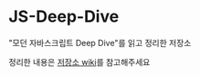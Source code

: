 # JS-Deep-Dive
"모던 자바스크립트 Deep Dive"를 읽고 정리한 저장소

정리한 내용은 [저장소 wiki](https://github.com/Choi-Jinwoo/JS-Deep-Dive/wiki)를 참고해주세요
